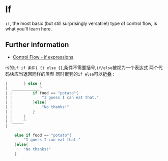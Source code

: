 # If

`if`, the most basic (but still surprisingly versatile!) type of control flow, is what you'll learn here.

## Further information

- [Control Flow - if expressions](https://doc.rust-lang.org/book/ch03-05-control-flow.html#if-expressions)

rs的`if`: `if 条件1 {} else {}`,条件不需要括号,`if/else`被视为一个表达式
两个代码块应当返回同样的类型
同时嵌套的`if else`可以[折叠](https://rust-lang.github.io/rust-clippy/master/index.html#suspicious_else_formatting) :
```rust
|       } else {
|  ____________^
| |         if food == "potato"{
| |             "I guess I can eat that."
| |         }else{
| |             "No thanks!"
| |         }
| |     }
| |_____^
|
```
```rust
    else if food == "potato"{
        "I guess I can eat that."
    }else{
        "No thanks!"
    }
```
